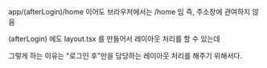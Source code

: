 app/(afterLogin)/home 이어도 브라우저에서는 /home 임
즉, 주소창에 관여하지 않음

(afterLogin) 에도 layout.tsx 를 만들어서 레이아웃 처리를 할 수 있는데

그렇게 하는 이유는 "로그인 후"만을 담당하는 레이아웃 처리를 해주기 위해서다.
